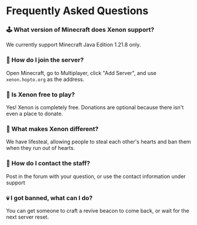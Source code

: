 # Frequently Asked Questions

### 🕹️ What version of Minecraft does Xenon support?
We currently support Minecraft Java Edition 1.21.8 only.

### 🔗 How do I join the server?
Open Minecraft, go to Multiplayer, click "Add Server", and use `xenon.hopto.org` as the address.

### 💸 Is Xenon free to play?
Yes! Xenon is completely free. Donations are optional because there isn't even a place to donate.

### 🚀 What makes Xenon different?
We have lifesteal, allowing people to steal each other's hearts and ban them when they run out of hearts.

### 📧 How do I contact the staff?
Post in the forum with your question, or use the contact information under support

### 💀 I got banned, what can I do?
You can get someone to craft a revive beacon to come back, or wait for the next server reset.



